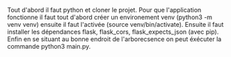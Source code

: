 Tout d'abord il faut python et cloner le projet.
Pour que l'application fonctionne il faut tout d'abord créer un environement venv (python3 -m venv venv)  ensuite il faut l'activée (source venv/bin/activate).
Ensuite il faut installer les dépendances flask, flask_cors, flask_expects_json (avec pip).
Enfin en se situant au bonne endroit de l'arborecsence on peut éxécuter la commande python3 main.py.
